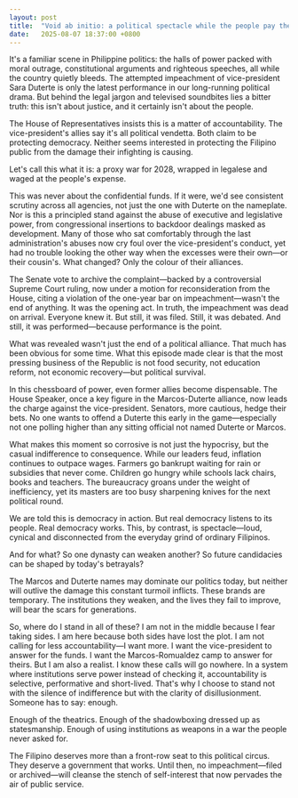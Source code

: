 ```yaml
---
layout: post
title:  "Void ab initio: a political spectacle while the people pay the price"
date:   2025-08-07 18:37:00 +0800
---
```


It's a familiar scene in Philippine politics: the halls of power packed with moral outrage, constitutional arguments and righteous speeches, all while the country quietly bleeds. The attempted impeachment of vice-president Sara Duterte is only the latest performance in our long-running political drama. But behind the legal jargon and televised soundbites lies a bitter truth: this isn't about justice, and it certainly isn't about the people.

The House of Representatives insists this is a matter of accountability. The vice-president's allies say it's all political vendetta. Both claim to be protecting democracy. Neither seems interested in protecting the Filipino public from the damage their infighting is causing.

Let's call this what it is: a proxy war for 2028, wrapped in legalese and waged at the people's expense.

This was never about the confidential funds. If it were, we'd see consistent scrutiny across all agencies, not just the one with Duterte on the nameplate. Nor is this a principled stand against the abuse of executive and legislative power, from congressional insertions to backdoor dealings masked as development. Many of those who sat comfortably through the last administration's abuses now cry foul over the vice-president's conduct, yet had no trouble looking the other way when the excesses were their own—or their cousin's. What changed? Only the colour of their alliances.

The Senate vote to archive the complaint—backed by a controversial Supreme Court ruling, now under a motion for reconsideration from the House, citing a violation of the one-year bar on impeachment—wasn't the end of anything. It was the opening act. In truth, the impeachment was dead on arrival. Everyone knew it. But still, it was filed. Still, it was debated. And still, it was performed—because performance is the point.

What was revealed wasn't just the end of a political alliance. That much has been obvious for some time. What this episode made clear is that the most pressing business of the Republic is not food security, not education reform, not economic recovery—but political survival.

In this chessboard of power, even former allies become dispensable. The House Speaker, once a key figure in the Marcos-Duterte alliance, now leads the charge against the vice-president. Senators, more cautious, hedge their bets. No one wants to offend a Duterte this early in the game—especially not one polling higher than any sitting official not named Duterte or Marcos.

What makes this moment so corrosive is not just the hypocrisy, but the casual indifference to consequence. While our leaders feud, inflation continues to outpace wages. Farmers go bankrupt waiting for rain or subsidies that never come. Children go hungry while schools lack chairs, books and teachers. The bureaucracy groans under the weight of inefficiency, yet its masters are too busy sharpening knives for the next political round.

We are told this is democracy in action. But real democracy listens to its people. Real democracy works. This, by contrast, is spectacle—loud, cynical and disconnected from the everyday grind of ordinary Filipinos.

And for what? So one dynasty can weaken another? So future candidacies can be shaped by today's betrayals?

The Marcos and Duterte names may dominate our politics today, but neither will outlive the damage this constant turmoil inflicts. These brands are temporary. The institutions they weaken, and the lives they fail to improve, will bear the scars for generations.

So, where do I stand in all of these? I am not in the middle because I fear taking sides. I am here because both sides have lost the plot. I am not calling for less accountability—I want more. I want the vice-president to answer for the funds. I want the Marcos-Romualdez camp to answer for theirs. But I am also a realist. I know these calls will go nowhere. In a system where institutions serve power instead of checking it, accountability is selective, performative and short-lived. That's why I choose to stand not with the silence of indifference but with the clarity of disillusionment. Someone has to say: enough.

Enough of the theatrics. Enough of the shadowboxing dressed up as statesmanship. Enough of using institutions as weapons in a war the people never asked for.

The Filipino deserves more than a front-row seat to this political circus. They deserve a government that works. Until then, no impeachment—filed or archived—will cleanse the stench of self-interest that now pervades the air of public service.
